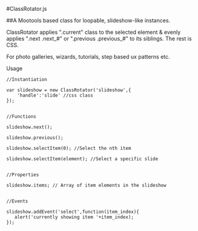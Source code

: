 #ClassRotator.js

##A Mootools based class for loopable, slideshow-like instances.

ClassRotator applies ".current" class to the selected element & evenly applies ".next .next_#" or ".previous .previous_#" to its siblings. The rest is CSS.

For photo galleries, wizards, tutorials, step based ux patterns etc.


Usage

    //Instantiation
    
    var slideshow = new ClassRotator('slideshow',{
        'handle':'slide' //css class
    });
    
    
    //Functions
    
    slideshow.next();
    
    slideshow.previous();
    
    slideshow.selectItem(0); //Select the nth item
    
    slideshow.selectItem(element); //Select a specific slide
    
    
    //Properties
    
    slideshow.items; // Array of item elements in the slideshow
    
    
    //Events
    
    slideshow.addEvent('select',function(item_index){
       alert('currently showing item '+item_index);
    });